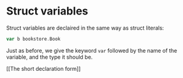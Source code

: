 # Struct variables

Struct variables are declaired in the same way as struct literals:

```go
var b bookstore.Book
```

Just as before, we give the keyword `var` followed by the name of the variable,
and the type it should be.

[[The short declaration form]]
